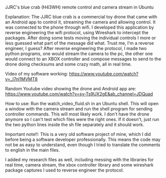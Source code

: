 JJRC's blue crab (H43WH) remote control and camera stream in Ubuntu

Explanation: The JJRC blue crab is a commercial toy drone that came with an Android app to control it, streaming the camera and allowing control. It was connected to the phone through wifi.
I developed this application by reverse engineering the wifi protocol, using Wireshark to intercept the packages. After doing some tests moving the individual controls I more or less guessed what part of the message did what.
Trust me, I'm a reverse engineer, I guess?
After reverse engineering the protocol, I made two python programs, one would stream the camera to the pc, the other one would connect to an XBOX controller and compose messages to send to the drone doing checksums and some crazy math, all in real time.

Video of my software working: https://www.youtube.com/watch?v=_I7nl1MVMT8

Random Youtube video showing the drone and Android app are: https://www.youtube.com/watch?v=sy-Ts9UX2gE&ab_channel=JDQuad

How to use: Run the watch_video_fluid.sh in an Ubuntu shell. This will open a window with the camera stream and run the shell program for sending controller commands.
This will most likely work. I don't have the drone anymore so I can't test which files were the right ones. If it doesn't, just run the two python lines inside the sh file separately and it should work.

Important note!!: This is a very old software project of mine, which I did before being a software developer professionally. This means the code may not be as easy to understand, even though I tried to translate the comments to english in the main files.

I added my research files as well, including messing with the libraries for real time, camera stream, the xbox controller library and some wireshark package captures I used to reverse engineer the protocol.
